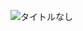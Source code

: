 ![タイトルなし](https://user-images.githubusercontent.com/93502005/236369101-cafc01d1-7506-4505-a149-ac5221219ba2.png)
